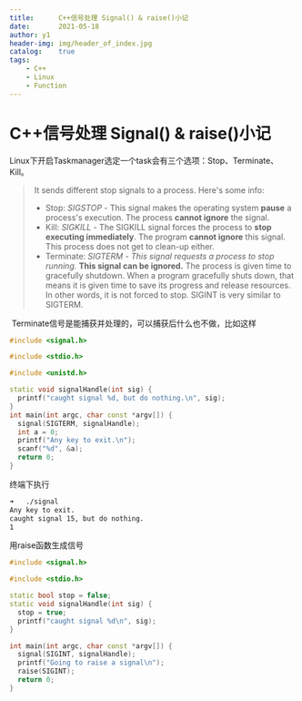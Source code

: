 ```yaml
---
title:		C++信号处理 Signal() & raise()小记
date:		2021-05-18
author:	y1
header-img: img/header_of_index.jpg
catalog:	true
tags:
    - C++
    - Linux
    - Function
---
```


# C++信号处理 Signal() & raise()小记

​	Linux下开启Taskmanager选定一个task会有三个选项：Stop、Terminate、Kill。

> ​	It sends different stop signals to a process. Here's some info:
>
> - Stop: *SIGSTOP* - This signal makes the operating system **pause** a process's execution. The process **cannot ignore** the signal.
> - Kill: *SIGKILL* - The SIGKILL signal forces the process to **stop executing immediately**. The program **cannot ignore** this signal. This process does not get to clean-up either.
> - Terminate: *SIGTERM* - *This signal requests a process to stop running.* **This signal can be ignored.** The process is given time to gracefully shutdown. When a program  gracefully shuts down, that means it is given time to save its progress  and release resources. In other words, it is not forced to stop. SIGINT  is very similar to SIGTERM.

​	Terminate信号是能捕获并处理的，可以捕获后什么也不做，比如这样

```c++
#include <signal.h> 

#include <stdio.h> 

#include <unistd.h> 

static void signalHandle(int sig) {
  printf("caught signal %d, but do nothing.\n", sig);
}
int main(int argc, char const *argv[]) {
  signal(SIGTERM, signalHandle);
  int a = 0;
  printf("Any key to exit.\n");
  scanf("%d", &a);
  return 0;
}
```

终端下执行

```bash
➜   ./signal
Any key to exit.
caught signal 15, but do nothing.
1
```

用raise函数生成信号

```c++
#include <signal.h>

#include <stdio.h>

static bool stop = false;
static void signalHandle(int sig) {
  stop = true;
  printf("caught signal %d\n", sig);
}

int main(int argc, char const *argv[]) {
  signal(SIGINT, signalHandle);
  printf("Going to raise a signal\n");
  raise(SIGINT);
  return 0;
}
```

